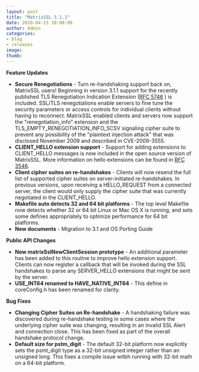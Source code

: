 ```yaml
---
layout: post
title: "MatrixSSL 3.1.1"
date: 2010-04-15 10:00:00
author: Admin
categories:
- blog
- releases
image:
thumb:
---
```

<b>Feature Updates</b>
<ul>
<li><b>Secure Renegotiations</b> - Turn re-handshaking support back on, MatrixSSL users!   Beginning in version 3.1.1 support for the recently published TLS Renegotiation Indication Extension (<a href="http://tools.ietf.org/html/rfc5746" target='_new'>RFC 5746</a> ) is included.  SSL/TLS renegotiations enable servers to fine tune the security parameters
or access controls for individual clients without having to reconnect. MatrixSSL enabled clients and servers now support the "renegotiation_info" extension and the TLS_EMPTY_RENEGOTIATION_INFO_SCSV signaling cipher suite to prevent any possibility of the "plaintext injection attack" that was disclosed November 2009 and described in CVE-2009-3555.   </li>
<li><b>CLIENT_HELLO extension support</b> - Support for adding extensions to CLIENT_HELLO messages is now included in the open source version of MatrixSSL. More information on hello extensions can be found in <a href="http://tools.ietf.org/html/rfc3546" target='_new'>RFC 3546</a>.</li>
<li><b>Client cipher suites on re-handshakes</b> - Clients will now resend the full list of supported cipher suites on server-initiated re-handshakes. In previous versions, upon receiving a HELLO_REQUEST from a connected server, the client would only supply the cipher suite that was currently negotiated in the CLIENT_HELLO.</li>
<li><b>Makefile auto detects 32 and 64 bit platforms</b> - The top level Makefile now detects whether 32 or 64 bit Linux or Mac OS X is running, and sets some defines appropriately to optimize performance for 64 bit platforms.</li>
<li><b>New documents</b> - Migration to 3.1 and OS Porting Guide</li>
</ul>
<p/>
<b>Public API Changes</b>
<ul>
<li><b>New matrixSslNewClientSession prototype</b> - An additional parameter has been added to this routine to improve hello extension support. Clients can now register a callback that will be invoked during the SSL handshakes to parse any SERVER_HELLO extensions that might be sent by the server.</li>
<li><b>USE_INT64 renamed to HAVE_NATIVE_INT64</b> - This define in coreConfig.h has been renamed for clarity.</li>
</ul>
<p/>
<b>Bug Fixes</b>
<ul>
<li><b>Changing Cipher Suites on Re-handshake</b> - A handshaking failure was discovered during re-handshake testing in some cases where the underlying cipher suite was changing, resulting in an invalid SSL Alert and connection close. This has been fixed as part of the overall handshake protocol change.</li>
<li><b>Default size for pstm_digit</b> - The default 32-bit platform now explicitly sets the psmt_digit type as a 32-bit unsigned integer rather than an unsigned long. This fixes a compile issue witbh running with 32-bit math on a 64-bit platform.</li>
</ul>
<br/>
